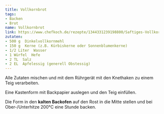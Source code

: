 ```yaml
---
title: Vollkornbrot
tags:
- Backen
- Brot
name: Vollkornbrot
link: https://www.chefkoch.de/rezepte/1344331239198800/Saftiges-Vollkornbrot.html
zutaten:
- 500 g  Dinkelvollkornmehl
- 150 g  Kerne (z.B. Kürbiskerne oder Sonnenblumenkerne)
- 1/2 Liter  Wasser
- 1 Würfel  Hefe
- 2 TL  Salz
- 2 EL  Apfelessig (generell Obstessig)
---
```


Alle Zutaten mischen und mit dem Rührgerät mit den Knethaken zu einem Teig verarbeiten.

Eine Kastenform mit Backpapier auslegen und den Teig einfüllen.

Die Form in den **kalten Backofen** auf den Rost in die Mitte stellen und bei Ober-/Unterhitze 200°C eine Stunde backen.
